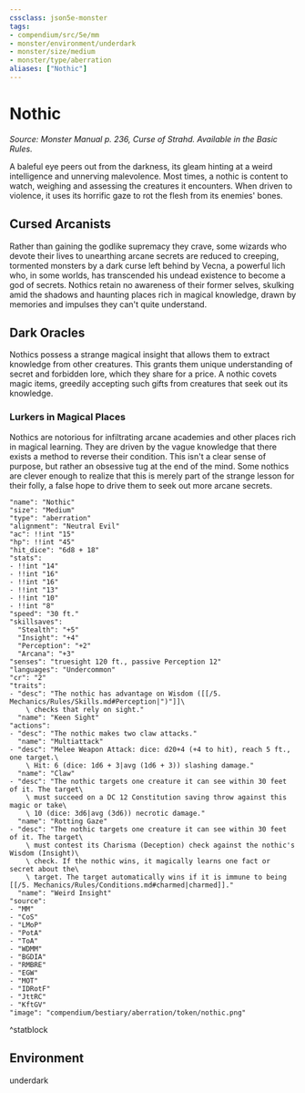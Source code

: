 ```yaml
---
cssclass: json5e-monster
tags:
- compendium/src/5e/mm
- monster/environment/underdark
- monster/size/medium
- monster/type/aberration
aliases: ["Nothic"]
---
```

# Nothic
*Source: Monster Manual p. 236, Curse of Strahd. Available in the Basic Rules.*  

A baleful eye peers out from the darkness, its gleam hinting at a weird intelligence and unnerving malevolence. Most times, a nothic is content to watch, weighing and assessing the creatures it encounters. When driven to violence, it uses its horrific gaze to rot the flesh from its enemies' bones.

## Cursed Arcanists

Rather than gaining the godlike supremacy they crave, some wizards who devote their lives to unearthing arcane secrets are reduced to creeping, tormented monsters by a dark curse left behind by Vecna, a powerful lich who, in some worlds, has transcended his undead existence to become a god of secrets. Nothics retain no awareness of their former selves, skulking amid the shadows and haunting places rich in magical knowledge, drawn by memories and impulses they can't quite understand.

## Dark Oracles

Nothics possess a strange magical insight that allows them to extract knowledge from other creatures. This grants them unique understanding of secret and forbidden lore, which they share for a price. A nothic covets magic items, greedily accepting such gifts from creatures that seek out its knowledge.

### Lurkers in Magical Places

Nothics are notorious for infiltrating arcane academies and other places rich in magical learning. They are driven by the vague knowledge that there exists a method to reverse their condition. This isn't a clear sense of purpose, but rather an obsessive tug at the end of the mind. Some nothics are clever enough to realize that this is merely part of the strange lesson for their folly, a false hope to drive them to seek out more arcane secrets.

```statblock
"name": "Nothic"
"size": "Medium"
"type": "aberration"
"alignment": "Neutral Evil"
"ac": !!int "15"
"hp": !!int "45"
"hit_dice": "6d8 + 18"
"stats":
- !!int "14"
- !!int "16"
- !!int "16"
- !!int "13"
- !!int "10"
- !!int "8"
"speed": "30 ft."
"skillsaves":
  "Stealth": "+5"
  "Insight": "+4"
  "Perception": "+2"
  "Arcana": "+3"
"senses": "truesight 120 ft., passive Perception 12"
"languages": "Undercommon"
"cr": "2"
"traits":
- "desc": "The nothic has advantage on Wisdom ([[/5. Mechanics/Rules/Skills.md#Perception|")"]]\
    \ checks that rely on sight."
  "name": "Keen Sight"
"actions":
- "desc": "The nothic makes two claw attacks."
  "name": "Multiattack"
- "desc": "Melee Weapon Attack: dice: d20+4 (+4 to hit), reach 5 ft., one target.\
    \ Hit: 6 (dice: 1d6 + 3|avg (1d6 + 3)) slashing damage."
  "name": "Claw"
- "desc": "The nothic targets one creature it can see within 30 feet of it. The target\
    \ must succeed on a DC 12 Constitution saving throw against this magic or take\
    \ 10 (dice: 3d6|avg (3d6)) necrotic damage."
  "name": "Rotting Gaze"
- "desc": "The nothic targets one creature it can see within 30 feet of it. The target\
    \ must contest its Charisma (Deception) check against the nothic's Wisdom (Insight)\
    \ check. If the nothic wins, it magically learns one fact or secret about the\
    \ target. The target automatically wins if it is immune to being [[/5. Mechanics/Rules/Conditions.md#charmed|charmed]]."
  "name": "Weird Insight"
"source":
- "MM"
- "CoS"
- "LMoP"
- "PotA"
- "ToA"
- "WDMM"
- "BGDIA"
- "RMBRE"
- "EGW"
- "MOT"
- "IDRotF"
- "JttRC"
- "KftGV"
"image": "compendium/bestiary/aberration/token/nothic.png"
```
^statblock

## Environment

underdark